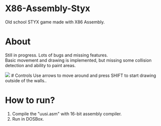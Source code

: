 # X86-Assembly-Styx
Old school STYX game made with X86 Assembly.

# About
Still in progress. Lots of bugs and missing features.  
Basic movement and drawing is implemented, but missing some collision detection and ability to paint areas.

<img src="http://legitsoft.org/styx.png" />
# Controls
Use arrows to move around and press SHIFT to start drawing outside of the walls..

# How to run?
1. Compile the "uusi.asm" with 16-bit assembly compiler.  
2. Run in DOSBox.
